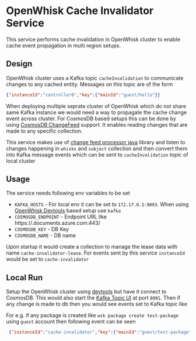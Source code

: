 <!--
#
# Licensed to the Apache Software Foundation (ASF) under one or more
# contributor license agreements.  See the NOTICE file distributed with
# this work for additional information regarding copyright ownership.
# The ASF licenses this file to You under the Apache License, Version 2.0
# (the "License"); you may not use this file except in compliance with
# the License.  You may obtain a copy of the License at
#
#     http://www.apache.org/licenses/LICENSE-2.0
#
# Unless required by applicable law or agreed to in writing, software
# distributed under the License is distributed on an "AS IS" BASIS,
# WITHOUT WARRANTIES OR CONDITIONS OF ANY KIND, either express or implied.
# See the License for the specific language governing permissions and
# limitations under the License.
#
-->
# OpenWhisk Cache Invalidator Service

This service performs cache invalidation in OpenWhisk cluster to enable cache event propagation in multi region setups.

## Design

OpenWhisk cluster uses a Kafka topic `cacheInvalidation` to communicate changes to any cached entity. Messages on this 
topic are of the form

```json
{"instanceId":"controller0","key":{"mainId":"guest/hello"}}
```

When deploying multiple seprate cluster of OpenWhisk which do not share same Kafka instance we would need a way to 
propagate the cache change event across cluster. For CosmosDB based setups this can be done by using [CosmosDB ChangeFeed][1]
support. It enables reading changes that are made to any specific collection.

This service makes use of [change feed processor java][2] library and listen to changes happening in `whisks` and `subject` 
collection and then convert them into Kafka message events which can be sent to `cacheInvalidation` topic of local cluster

## Usage

The service needs following env variables to be set

- `KAFKA_HOSTS` - For local env it can be set to `172.17.0.1:9093`. When using [OpenWhisk Devtools][3] based setup use `kafka`
- `COSMOSDB_ENDPOINT` - Endpoint URL like https://<account>.documents.azure.com:443/
- `COSMOSDB_KEY` - DB Key
- `COSMOSDB_NAME` - DB name

Upon startup it would create a collection to manage the lease data with name `cache-invalidator-lease`. For events sent by 
this service `instanceId` would be set to `cache-invalidator`

## Local Run

Setup the OpenWhisk cluster using [devtools][3] but have it connect to CosmosDB. This would also start 
the [Kafka Topic UI][4] at port `8001`. Then if any change is made to db then you would see events set to Kafka topic like

For e.g. if any package is created like `wsk package create test-package` using `guest` account then following event can
be seen

```json
 {"instanceId":"cache-invalidator","key":{"mainId":"guest/test-package"}}
```


[1]: https://docs.microsoft.com/en-us/azure/cosmos-db/change-feed
[2]: https://github.com/Azure/azure-documentdb-changefeedprocessor-java
[3]: https://github.com/apache/incubator-openwhisk-devtools/tree/master/docker-compose
[4]: https://github.com/Landoop/kafka-topics-ui